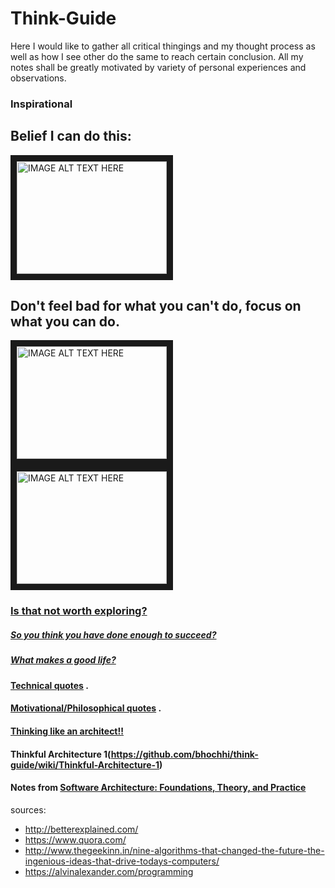 # Think-Guide

Here I would like to gather all critical thingings and my thought process as well as how I see other do the same to reach certain conclusion. All my notes shall be greatly motivated by variety of personal experiences and observations.

### Inspirational

Belief I can do this: 
---
<a href="http://www.youtube.com/watch?feature=player_embedded&v=7TXEZ4tP06c
" target="_blank"><img src="http://img.youtube.com/vi/7TXEZ4tP06c/0.jpg" 
alt="IMAGE ALT TEXT HERE" width="240" height="180" border="10" /></a>

Don't feel bad for what you can't do, focus on what you can do.
---
<a href="http://www.youtube.com/watch?feature=player_embedded&v=36m1o-tM05g
" target="_blank"><img src="http://img.youtube.com/vi/36m1o-tM05g/0.jpg" 
alt="IMAGE ALT TEXT HERE" width="240" height="180" border="10" /></a>  <a href="http://www.youtube.com/watch?feature=player_embedded&v=s3QezBvN1BE
" target="_blank"><img src="http://img.youtube.com/vi/s3QezBvN1BE/0.jpg" 
alt="IMAGE ALT TEXT HERE" width="240" height="180" border="10" /></a>

### [Is that not worth exploring?](http://zenpencils.com/comic/rhodes/)

##### [So you think you have done enough to succeed?](https://github.com/bhochhi/think-guide/wiki/So-you-think-you-have-done-enough-to-succeed%3F)

##### [What makes a good life?](https://www.ted.com/talks/robert_waldinger_what_makes_a_good_life_lessons_from_the_longest_study_on_happiness?language=en)

#### [Technical quotes](https://github.com/bhochhi/think-guide/wiki/Technical-Quotes) . 

#### [Motivational/Philosophical quotes](https://github.com/bhochhi/think-guide/wiki/Philosophical-Motivational-Quotes) . 

#### [Thinking like an architect!!](https://github.com/bhochhi/think-guide/wiki/Thinking-like-an-architect)

#### Thinkful Architecture 1(https://github.com/bhochhi/think-guide/wiki/Thinkful-Architecture-1)

#### Notes from [Software Architecture: Foundations, Theory, and Practice](https://learning.oreilly.com/library/view/software-architecture-foundations/9780470167748/)
  
sources:
- http://betterexplained.com/
- https://www.quora.com/
- http://www.thegeekinn.in/nine-algorithms-that-changed-the-future-the-ingenious-ideas-that-drive-todays-computers/
- https://alvinalexander.com/programming


